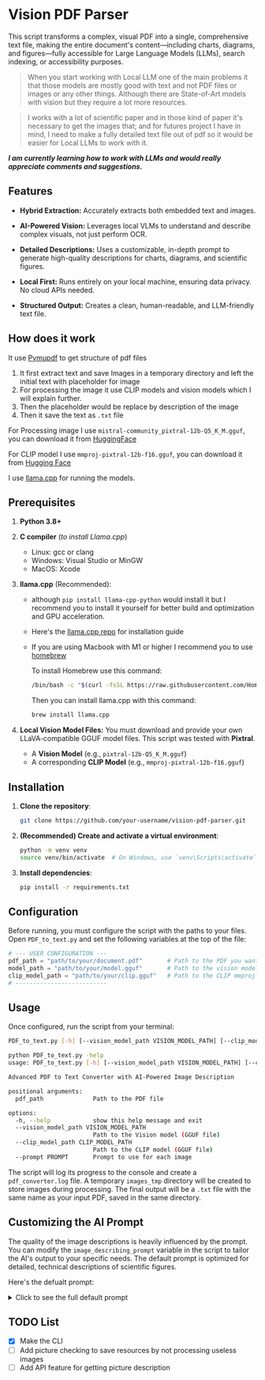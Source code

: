 # Vision PDF Parser
This script transforms a complex, visual PDF into a single, comprehensive text file, making the entire document's content—including charts, diagrams, and figures—fully accessible for Large Language Models (LLMs), search indexing, or accessibility purposes.

> When you start working with Local LLM one of the main problems it that those models are mostly good with text and not PDF files or images or any other things. Although there are State-of-Art models with vision but they require a lot more resources.

> I works with a lot of scientific paper and in those kind of paper it's necessary to get the images that; and for futures project I have in mind, I need to make a fully detailed text file out of pdf so it would be easier for Local LLMs to work with it.

***I am currently learning how to work with LLMs and would really appreciate comments and suggestions.***

## Features
+ **Hybrid Extraction:** Accurately extracts both embedded text and images.

+ **AI-Powered Vision:** Leverages local VLMs to understand and describe complex visuals, not just perform OCR.

+ **Detailed Descriptions:** Uses a customizable, in-depth prompt to generate high-quality descriptions for charts, diagrams, and scientific figures.

+ **Local First:** Runs entirely on your local machine, ensuring data privacy. No cloud APIs needed.

+ **Structured Output:** Creates a clean, human-readable, and LLM-friendly text file.

## How does it work
It use [Pymupdf](https://pymupdf.readthedocs.io/en/latest/) to get structure of pdf files
1. It first extract text and save Images in a temporary directory and left the initial text with placeholder for image
2. For processing the image it use CLIP models and vision models which I will explain further.
3. Then the placeholder would be replace by description of the image
4. Then it save the text as `.txt` file

For Processing image I use `mistral-community_pixtral-12b-Q5_K_M.gguf`, you can download it from [HuggingFace](https://huggingface.co/bartowski/mistral-community_pixtral-12b-GGUF)

For CLIP model I use `mmproj-pixtral-12b-f16.gguf`, you can download it from [Hugging Face](https://huggingface.co/ggml-org/pixtral-12b-GGUF/blob/main/mmproj-pixtral-12b-f16.gguf)

I use [llama.cpp](https://github.com/ggml-org/llama.cpp) for running the models. 

## Prerequisites
1. **Python 3.8+**
2. **C compiler** (*to install Llama.cpp*)
    + Linux: gcc or clang
    + Windows: Visual Studio or MinGW
    + MacOS: Xcode
3. **llama.cpp** (Recommended):
   + although `pip install llama-cpp-python` would install it but I recommend you to install it yourself for better build and optimization and GPU acceleration. 
   + Here's the [llama.cpp repo](https://github.com/ggml-org/llama.cpp) for installation guide
   + If you are using Macbook with M1 or higher I recommend you to use [homebrew](https://brew.sh)
        
        To install Homebrew use this command:
        ```bash
        /bin/bash -c "$(curl -fsSL https://raw.githubusercontent.com/Homebrew/install/HEAD/install.sh)"
        ```
        Then you can install llama.cpp with this command:
        ```bash
        brew install llama.cpp
        ```
    
4. **Local Vision Model Files:** You must download and provide your own LLaVA-compatible GGUF model files. This script was tested with **Pixtral**.
   + A **Vision Model** (e.g., `pixtral-12b-Q5_K_M.gguf`)
   + A corresponding **CLIP Model** (e.g., `mmproj-pixtral-12b-f16.gguf`)

## Installation
1. **Clone the repository**:
    ```bash
    git clone https://github.com/your-username/vision-pdf-parser.git
    ```
2. **(Recommended) Create and activate a virtual environment**:
    ```bash
    python -m venv venv
    source venv/bin/activate  # On Windows, use `venv\Scripts\activate`
    ```
3. **Install dependencies**:
    ```bash
    pip install -r requirements.txt
    ```
## Configuration
Before running, you must configure the script with the paths to your files. Open `PDF_to_text.py` and set the following variables at the top of the file:
```python
# --- USER CONFIGURATION ---
pdf_path = "path/to/your/document.pdf"       # Path to the PDF you want to process
model_path = "path/to/your/model.gguf"       # Path to the vision model GGUF file
clip_model_path = "path/to/your/clip.gguf"   # Path to the CLIP mmproj file
# --------------------------
```

## Usage 
Once configured, run the script from your terminal:
```bash
PDF_to_text.py [-h] [--vision_model_path VISION_MODEL_PATH] [--clip_model_path CLIP_MODEL_PATH] [--prompt PROMPT] pdf_path
```
```bash
python PDF_to_text.py -help
usage: PDF_to_text.py [-h] [--vision_model_path VISION_MODEL_PATH] [--clip_model_path CLIP_MODEL_PATH] [--prompt PROMPT] pdf_path

Advanced PDF to Text Converter with AI-Powered Image Description

positional arguments:
  pdf_path              Path to the PDF file

options:
  -h, --help            show this help message and exit
  --vision_model_path VISION_MODEL_PATH
                        Path to the Vision model (GGUF file)
  --clip_model_path CLIP_MODEL_PATH
                        Path to the CLIP model (GGUF file)
  --prompt PROMPT       Prompt to use for each image
```
The script will log its progress to the console and create a `pdf_converter.log` file. A temporary `images_tmp` directory will be created to store images during processing. The final output will be a `.txt` file with the same name as your input PDF, saved in the same directory.

## Customizing the AI Prompt
The quality of the image descriptions is heavily influenced by the prompt. You can modify the `image_describing_prompt` variable in the script to tailor the AI's output to your specific needs. The default prompt is optimized for detailed, technical descriptions of scientific figures.

Here's the defualt prompt:
<details>
<summary>Click to see the full default prompt</summary>

Goal
Provide extremely detailed, comprehensive descriptions of images with particular focus on charts, molecular pathways, diagrams, and information-dense visuals. Extract and describe every visible element, relationship, label, value, and structural component with maximum precision and completeness. Use highly technical and specific terminology appropriate to the subject matter.
Return Format
Structure your response comprehensively, prioritizing completeness over brevity. Aim for thorough detail (2048+ characters when content warrants) and include:

Image Type & Overview: Precise classification and general description
Main Components: Systematic breakdown of all major elements
Detailed Elements:

All text (exact transcription of labels, titles, legends, values, annotations, units)
All visual elements (specific shapes, colors, lines, symbols, markers)
All relationships and connections (arrows, lines, groupings)
All numerical data and measurements (exact values, ranges, scales)


Spatial Organization: Precise description of layout, positioning, and arrangement
Technical Details: Chemical formulas, mathematical equations, statistical parameters, molecular structures
Data Interpretation: Scientific meaning, relationships, and implications shown

Warning
Do not make assumptions about data not clearly visible
If text is unclear or partially obscured, state "text unclear" rather than guessing
Distinguish between what is explicitly shown versus what might be implied
For scientific content, use precise technical terminology without simplification

Context Dumps
Please analyze this image with the following considerations:
For Charts/Graphs (all types - bar, line, scatter, pie, heatmap, box plot, etc.):

Identify exact chart type, all axis labels, tick marks, scales, units of measurement
Transcribe all data series names, legend items, and their precise values
Describe specific trends, patterns, correlations, and statistical relationships
Note confidence intervals, error bars, regression lines, R-squared values, p-values
Include grid lines, annotations, callouts, and any mathematical functions displayed

For Molecular Pathways:
Identify all molecules, proteins, enzymes, genes, metabolites with exact names/symbols
Describe all reaction arrows (solid, dashed, curved), inhibition symbols (⊥, blunt), activation markers
List every pathway step, intermediate compounds, and cofactors
Note regulatory elements, feedback loops, allosteric sites, phosphorylation sites
Include enzyme commission numbers, molecular weights, concentrations if shown

For Technical Diagrams:
Describe all components and their labels
Explain connections, flows, and relationships
List any measurements, specifications, or parameters
Note any symbols, icons, or standardized notations

For Information Graphics:
Transcribe all text content verbatim
Describe visual hierarchy and organization
List all graphical elements and their purposes
Note color coding, sizing, or other visual encoding

General Instructions:
Be exhaustively thorough - no detail is too small if visible
Use maximum technical precision and domain-specific terminology
Provide exact measurements, coordinates, angles, and numerical values
Maintain systematic organization while ensuring comprehensive coverage
Cross-reference and interconnect all related elements and their relationships
</details>

## TODO List
- [x] Make the CLI
- [ ] Add picture checking to save resources by not processing useless images
- [ ] Add API feature for getting picture description